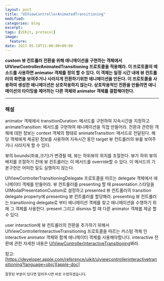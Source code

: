 ```yaml
---
layout: post
title: "UIViewControllerAnimatedTransitioning"
modified:
categories: blog
excerpt:
tags: [UIKit, protocol]
image:
  feature:
date: 2017-05-19T11:00:00+09:00
---
```

**custom 뷰 컨트롤러 전환을 위해 애니메이션을 구현하는 객체에서 UIViewControllerAnimatedTransitioning 프로토콜을 적용해라. 이 프로토콜의 메소드를 사용하면 animator 객체를 정의 할 수 있다. 이 객체는 일정 시간 내에 뷰 컨트롤러의 화면을 보여주거나 사라지게 전환하기위한 애니메이션을 만든다. 이 프로토콜을 사용하여 생성한 애니메이션은 상호작용하지 않는다. 상호작용적인 전환을 만들려면 애니메이션의 타이밍을 제어하는 다른 객체와 animator 객체를 결합해야한다.**

----
### 해설
animator 객체에서 transitionDuration: 메서드를 구현하여 지속시간을 지정하고 animateTransition: 메서드를 구현하여 애니메이션을 직접 만들어라. 전환과 관련된 객체에 대한 정보는 context 객체의 형태로 animateTransition: 메서드로 전달된다. 
해당 객체에게 제공된 정보를 사용하여 지속시간 동안 target 뷰 컨트롤러의 뷰를 보여주거나 사라지게 할 수 있다.

뷰의 bounds(좌표,크기)가 변경될 때, 뷰는 하위뷰의 위치를 조절한다.
뷰가 하위 뷰의 배치를 조절하기 전에 뷰 컨트롤러는 이 메서드를 override할 수 있다.
이 메서드의 기본구현은 어떠한 일도 실행하지 않는다.

UIViewControllerTransitioningDelegate 프로토콜을 따르는 delegate 객체에서 애니메이터 객체를 만들어라. 뷰 컨트롤러를 presenting 할 때 presentation 스타일을 UIModalPresentationCustom로 설정하고 presented 뷰 컨트롤러의 transition delegate property에 presenting 뷰 컨트롤러를 할당해라. presenting 뷰 컨트롤러는 transitioning delegate로 부터 애니메이션 객체를 찾고 애니메이션을 수행하기 위해 그 객체를 사용한다. present 그리고 dismiss 할 때 다른 animator 객체를 제공 할 수 있다.

user interaction에 뷰 컨트롤러의 전환을 추가하기 위해서 UIViewControllerInteractiveTransitioning 프로토콜을 따르는 커스텀 객체 인 interactive animator 객체와 함께 애니메이터 객체를 사용해야합니다.
interactive 전환에 관한 자세한 내용은 [UIViewControllerInteractiveTransitioning][UIViewControllerInteractiveTransitioning]봐라.

참고: [https://developer.apple.com/reference/uikit/uiviewcontrollerinteractivetransitioning?language=objc][apple-doc]


<sub>잘못된 부분이 있다면 알려주시면 바로 수정하겠습니다.</sub>

[UIViewControllerInteractiveTransitioning]: https://developer.apple.com/reference/uikit/uiviewcontrollerinteractivetransitioning?language=objc
[apple-doc]: https://developer.apple.com/reference/uikit/uiviewcontrollerinteractivetransitioning?language=objc